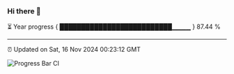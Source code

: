 ### Hi there 👋

⏳ Year progress { ██████████████████████████▁▁▁▁ } 87.44 %

---

⏰ Updated on Sat, 16 Nov 2024 00:23:12 GMT

![Progress Bar CI](https://github.com/liununu/liununu/workflows/Progress%20Bar%20CI/badge.svg)
